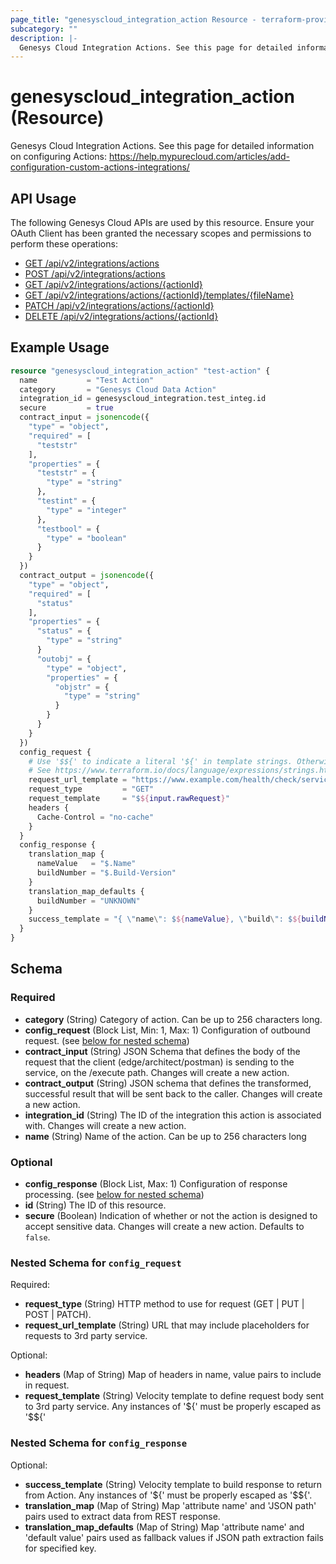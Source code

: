 ```yaml
---
page_title: "genesyscloud_integration_action Resource - terraform-provider-genesyscloud"
subcategory: ""
description: |-
  Genesys Cloud Integration Actions. See this page for detailed information on configuring Actions: https://help.mypurecloud.com/articles/add-configuration-custom-actions-integrations/
---
```

# genesyscloud_integration_action (Resource)

Genesys Cloud Integration Actions. See this page for detailed information on configuring Actions: https://help.mypurecloud.com/articles/add-configuration-custom-actions-integrations/

## API Usage
The following Genesys Cloud APIs are used by this resource. Ensure your OAuth Client has been granted the necessary scopes and permissions to perform these operations:

* [GET /api/v2/integrations/actions](https://developer.genesys.cloud/api/rest/v2/integrations/#get-api-v2-integrations-actions)
* [POST /api/v2/integrations/actions](https://developer.genesys.cloud/api/rest/v2/integrations/#post-api-v2-integrations-actions)
* [GET /api/v2/integrations/actions/{actionId}](https://developer.genesys.cloud/api/rest/v2/integrations/#get-api-v2-integrations-actions--actionId-)
* [GET /api/v2/integrations/actions/{actionId}/templates/{fileName}](https://developer.genesys.cloud/api/rest/v2/integrations/#get-api-v2-integrations-actions--actionId--templates--fileName-)
* [PATCH /api/v2/integrations/actions/{actionId}](https://developer.genesys.cloud/api/rest/v2/integrations/#patch-api-v2-integrations-actions--actionId-)
* [DELETE /api/v2/integrations/actions/{actionId}](https://developer.genesys.cloud/api/rest/v2/integrations/#delete-api-v2-integrations-actions--actionId-)

## Example Usage

```terraform
resource "genesyscloud_integration_action" "test-action" {
  name           = "Test Action"
  category       = "Genesys Cloud Data Action"
  integration_id = genesyscloud_integration.test_integ.id
  secure         = true
  contract_input = jsonencode({
    "type" = "object",
    "required" = [
      "teststr"
    ],
    "properties" = {
      "teststr" = {
        "type" = "string"
      },
      "testint" = {
        "type" = "integer"
      },
      "testbool" = {
        "type" = "boolean"
      }
    }
  })
  contract_output = jsonencode({
    "type" = "object",
    "required" = [
      "status"
    ],
    "properties" = {
      "status" = {
        "type" = "string"
      }
      "outobj" = {
        "type" = "object",
        "properties" = {
          "objstr" = {
            "type" = "string"
          }
        }
      }
    }
  })
  config_request {
    # Use '$${' to indicate a literal '${' in template strings. Otherwise Terraform will attempt to interpolate the string
    # See https://www.terraform.io/docs/language/expressions/strings.html#escape-sequences
    request_url_template = "https://www.example.com/health/check/services/$${input.service}"
    request_type         = "GET"
    request_template     = "$${input.rawRequest}"
    headers {
      Cache-Control = "no-cache"
    }
  }
  config_response {
    translation_map {
      nameValue   = "$.Name"
      buildNumber = "$.Build-Version"
    }
    translation_map_defaults {
      buildNumber = "UNKNOWN"
    }
    success_template = "{ \"name\": $${nameValue}, \"build\": $${buildNumber} }"
  }
}
```

<!-- schema generated by tfplugindocs -->
## Schema

### Required

- **category** (String) Category of action. Can be up to 256 characters long.
- **config_request** (Block List, Min: 1, Max: 1) Configuration of outbound request. (see [below for nested schema](#nestedblock--config_request))
- **contract_input** (String) JSON Schema that defines the body of the request that the client (edge/architect/postman) is sending to the service, on the /execute path. Changes will create a new action.
- **contract_output** (String) JSON schema that defines the transformed, successful result that will be sent back to the caller. Changes will create a new action.
- **integration_id** (String) The ID of the integration this action is associated with. Changes will create a new action.
- **name** (String) Name of the action. Can be up to 256 characters long

### Optional

- **config_response** (Block List, Max: 1) Configuration of response processing. (see [below for nested schema](#nestedblock--config_response))
- **id** (String) The ID of this resource.
- **secure** (Boolean) Indication of whether or not the action is designed to accept sensitive data. Changes will create a new action. Defaults to `false`.

<a id="nestedblock--config_request"></a>
### Nested Schema for `config_request`

Required:

- **request_type** (String) HTTP method to use for request (GET | PUT | POST | PATCH).
- **request_url_template** (String) URL that may include placeholders for requests to 3rd party service.

Optional:

- **headers** (Map of String) Map of headers in name, value pairs to include in request.
- **request_template** (String) Velocity template to define request body sent to 3rd party service. Any instances of '${' must be properly escaped as '$${'


<a id="nestedblock--config_response"></a>
### Nested Schema for `config_response`

Optional:

- **success_template** (String) Velocity template to build response to return from Action. Any instances of '${' must be properly escaped as '$${'.
- **translation_map** (Map of String) Map 'attribute name' and 'JSON path' pairs used to extract data from REST response.
- **translation_map_defaults** (Map of String) Map 'attribute name' and 'default value' pairs used as fallback values if JSON path extraction fails for specified key.


